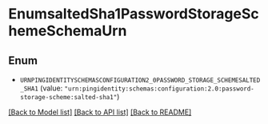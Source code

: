 # EnumsaltedSha1PasswordStorageSchemeSchemaUrn

## Enum


* `URNPINGIDENTITYSCHEMASCONFIGURATION2_0PASSWORD_STORAGE_SCHEMESALTED_SHA1` (value: `"urn:pingidentity:schemas:configuration:2.0:password-storage-scheme:salted-sha1"`)


[[Back to Model list]](../README.md#documentation-for-models) [[Back to API list]](../README.md#documentation-for-api-endpoints) [[Back to README]](../README.md)


